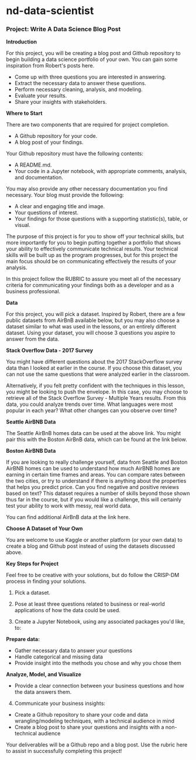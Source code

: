# nd-data-scientist
### Project: Write A Data Science Blog Post
**Introduction**

For this project, you will be creating a blog post and Github repository to begin building a data science portfolio of your own. You can gain some inspiration from Robert's posts here.
- Come up with three questions you are interested in answering.
- Extract the necessary data to answer these questions.
- Perform necessary cleaning, analysis, and modeling.
- Evaluate your results.
- Share your insights with stakeholders.

**Where to Start**

There are two components that are required for project completion.
- A Github repository for your code.
- A blog post of your findings.

Your Github repository must have the following contents:
- A README.md.
- Your code in a Jupyter notebook, with appropriate comments, analysis, and documentation.

You may also provide any other necessary documentation you find necessary. Your blog must provide the following:
- A clear and engaging title and image.
- Your questions of interest.
- Your findings for those questions with a supporting statistic(s), table, or visual.

The purpose of this project is for you to show off your technical skills, but more importantly for you to begin putting together a portfolio that shows your ability to effectively communicate technical results. Your technical skills will be built up as the program progresses, but for this project the main focus should be on communicating effectively the results of your analysis.

In this project follow the RUBRIC to assure you meet all of the necessary criteria for communicating your findings both as a developer and as a business professional.

**Data**

For this project, you will pick a dataset. Inspired by Robert, there are a few public datasets from AirBnB available below, but you may also choose a dataset similar to what was used in the lessons, or an entirely different dataset. Using your dataset, you will choose 3 questions you aspire to answer from the data.

**Stack Overflow Data - 2017 Survey**

You might have different questions about the 2017 StackOverflow survey data than I looked at earlier in the course. If you choose this dataset, you can not use the same questions that were analyzed earlier in the classroom.

Alternatively, if you felt pretty confident with the techniques in this lesson, you might be looking to push the envelope. In this case, you may choose to retrieve all of the Stack Overflow Survey - Multiple Years results. From this data, you could analyze trends over time. What languages were most popular in each year? What other changes can you observe over time?

**Seattle AirBNB Data**

The Seattle AirBnB homes data can be used at the above link. You might pair this with the Boston AirBnB data, which can be found at the link below.

**Boston AirBNB Data**

If you are looking to really challenge yourself, data from Seattle and Boston AirBNB homes can be used to understand how much AirBNB homes are earning in certain time frames and areas. You can compare rates between the two cities, or try to understand if there is anything about the properties that helps you predict price. Can you find negative and positive reviews based on text? This dataset requires a number of skills beyond those shown thus far in the course, but if you would like a challenge, this will certainly test your ability to work with messy, real world data.

You can find additional AirBnB data at the link here.

**Choose A Dataset of Your Own**

You are welcome to use Kaggle or another platform (or your own data) to create a blog and Github post instead of using the datasets discussed above.

**Key Steps for Project**

Feel free to be creative with your solutions, but do follow the CRISP-DM process in finding your solutions.

1) Pick a dataset.

2) Pose at least three questions related to business or real-world applications of how the data could be used.

3) Create a Jupyter Notebook, using any associated packages you'd like, to:

**Prepare data:**
- Gather necessary data to answer your questions
- Handle categorical and missing data
- Provide insight into the methods you chose and why you chose them

**Analyze, Model, and Visualize**
- Provide a clear connection between your business questions and how the data answers them.

4) Communicate your business insights:
- Create a Github repository to share your code and data wrangling/modeling techniques, with a technical audience in mind
- Create a blog post to share your questions and insights with a non-technical audience

Your deliverables will be a Github repo and a blog post. Use the rubric here to assist in successfully completing this project!
